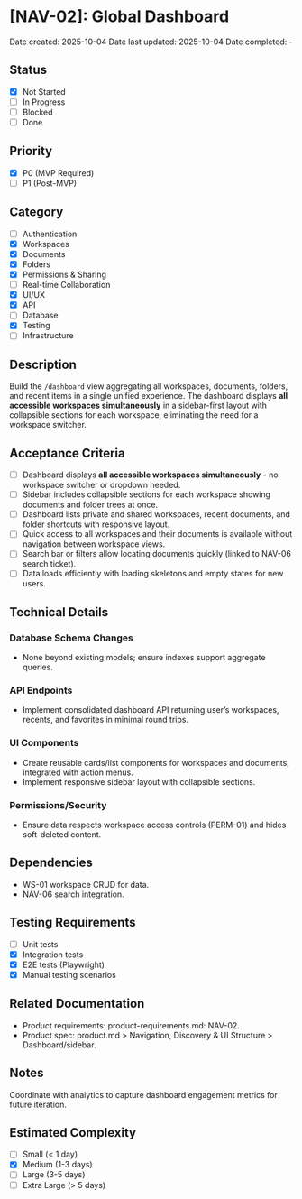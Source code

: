 # [NAV-02]: Global Dashboard

Date created: 2025-10-04
Date last updated: 2025-10-04
Date completed: -

## Status

- [x] Not Started
- [ ] In Progress
- [ ] Blocked
- [ ] Done

## Priority

- [x] P0 (MVP Required)
- [ ] P1 (Post-MVP)

## Category

- [ ] Authentication
- [x] Workspaces
- [x] Documents
- [x] Folders
- [x] Permissions & Sharing
- [ ] Real-time Collaboration
- [x] UI/UX
- [x] API
- [ ] Database
- [x] Testing
- [ ] Infrastructure

## Description

Build the `/dashboard` view aggregating all workspaces, documents, folders, and recent items in a single unified experience. The dashboard displays **all accessible workspaces simultaneously** in a sidebar-first layout with collapsible sections for each workspace, eliminating the need for a workspace switcher.

## Acceptance Criteria

- [ ] Dashboard displays **all accessible workspaces simultaneously** - no workspace switcher or dropdown needed.
- [ ] Sidebar includes collapsible sections for each workspace showing documents and folder trees at once.
- [ ] Dashboard lists private and shared workspaces, recent documents, and folder shortcuts with responsive layout.
- [ ] Quick access to all workspaces and their documents is available without navigation between workspace views.
- [ ] Search bar or filters allow locating documents quickly (linked to NAV-06 search ticket).
- [ ] Data loads efficiently with loading skeletons and empty states for new users.

## Technical Details

### Database Schema Changes

- None beyond existing models; ensure indexes support aggregate queries.

### API Endpoints

- Implement consolidated dashboard API returning user’s workspaces, recents, and favorites in minimal round trips.

### UI Components

- Create reusable cards/list components for workspaces and documents, integrated with action menus.
- Implement responsive sidebar layout with collapsible sections.

### Permissions/Security

- Ensure data respects workspace access controls (PERM-01) and hides soft-deleted content.

## Dependencies

- WS-01 workspace CRUD for data.
- NAV-06 search integration.

## Testing Requirements

- [ ] Unit tests
- [x] Integration tests
- [x] E2E tests (Playwright)
- [x] Manual testing scenarios

## Related Documentation

- Product requirements: product-requirements.md: NAV-02.
- Product spec: product.md > Navigation, Discovery & UI Structure > Dashboard/sidebar.

## Notes

Coordinate with analytics to capture dashboard engagement metrics for future iteration.

## Estimated Complexity

- [ ] Small (< 1 day)
- [x] Medium (1-3 days)
- [ ] Large (3-5 days)
- [ ] Extra Large (> 5 days)
